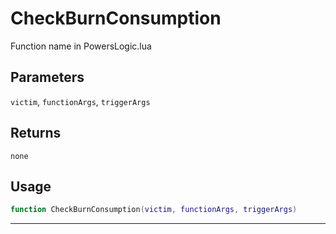 # CheckBurnConsumption
Function name in PowersLogic.lua
## Parameters
`victim`, `functionArgs`, `triggerArgs`
## Returns
`none`
## Usage
```lua
function CheckBurnConsumption(victim, functionArgs, triggerArgs)
```
---

